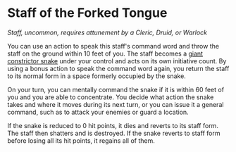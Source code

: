 # Staff of the Forked Tongue
*Staff, uncommon, requires attunement by a Cleric, Druid, or Warlock*

You can use an action to speak this staff's command word and throw the staff on the ground within 10 feet of you. The staff becomes a [giant constrictor snake](https://www.dndbeyond.com/monsters/giant-constrictor-snake) under your control and acts on its own initiative count. By using a bonus action to speak the command word again, you return the staff to its normal form in a space formerly occupied by the snake.

On your turn, you can mentally command the snake if it is within 60 feet of you and you are able to concentrate. You decide what action the snake takes and where it moves during its next turn, or you can issue it a general command, such as to attack your enemies or guard a location.

If the snake is reduced to 0 hit points, it dies and reverts to its staff form. The staff then shatters and is destroyed. If the snake reverts to staff form before losing all its hit points, it regains all of them.
